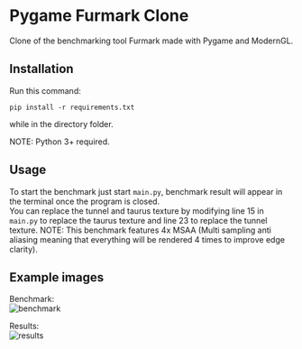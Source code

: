 # Pygame Furmark Clone
Clone of the benchmarking tool Furmark made with Pygame and ModernGL.

## Installation

Run this command:
```
pip install -r requirements.txt
```
while in the directory folder.

NOTE: Python 3+ required.

## Usage

To start the benchmark just start `main.py`, benchmark result will appear in the terminal once the program is closed.  
You can replace the tunnel and taurus texture by modifying line 15 in `main.py` to replace the taurus texture and line 23 to replace the tunnel texture.
NOTE: This benchmark features 4x MSAA (Multi sampling anti aliasing meaning that everything will be rendered 4 times to improve edge clarity).

## Example images  

Benchmark:  
![benchmark](https://github.com/user-attachments/assets/ded50818-3b68-419a-86f8-2dd9c350e304)

Results:  
![results](https://github.com/user-attachments/assets/633c1578-7633-4860-8f28-61c2e27913f0)

